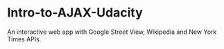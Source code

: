 # Intro-to-AJAX-Udacity
An interactive web app with Google Street View, Wikipedia and New York Times APIs.
